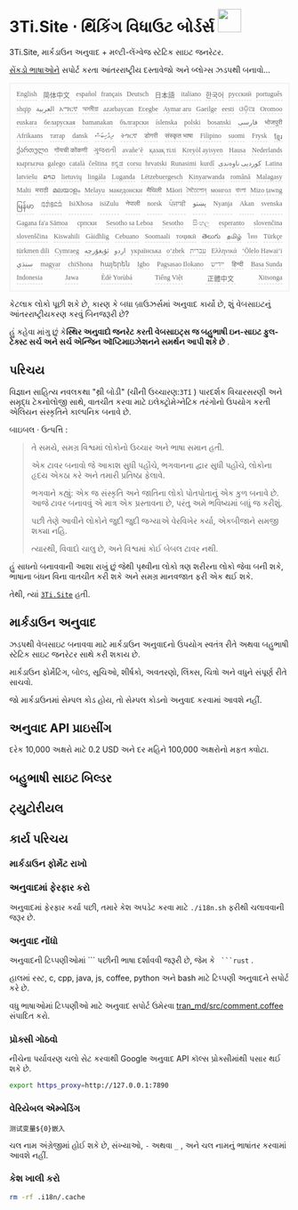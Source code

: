 <h1 style="justify-content:space-between">3Ti.Site ⋅ થિંકિંગ વિધાઉટ બોર્ડર્સ <img src="//i-01.eu.org/3Ti/logo.svg" style="user-select:none;margin-top:-1px;width:42px"></h1>

3Ti.Site, માર્કડાઉન અનુવાદ + મલ્ટી-લેંગ્વેજ સ્ટેટિક સાઇટ જનરેટર.

[સેંકડો ભાષાઓને](https://github.com/i18n-site/node/blob/main/lang/src/index.js) સપોર્ટ કરતા આંતરરાષ્ટ્રીય દસ્તાવેજો અને બ્લોગ્સ ઝડપથી બનાવો...

<pre class="langli" style="display:flex;flex-wrap:wrap;background:transparent;border:1px solid #eee;font-size:12px;box-shadow:0 0 3px inset #eee;padding:12px 5px 4px 12px;justify-content:space-between;"><style>pre.langli i{font-weight:300;font-family:s;margin-right:7px;margin-bottom:8px;font-style:normal;color:#666;border-bottom:1px dashed #ccc;}</style><i>English</i><i> 简体中文 </i><i>español</i><i>français</i><i>Deutsch</i><i> 日本語 </i><i>italiano</i><i>한국어</i><i>русский</i><i>português</i><i>shqip</i><i>‫العربية‬</i><i>አማርኛ</i><i>অসমীয়া</i><i>azərbaycan</i><i>Eʋegbe</i><i>Aymar aru</i><i>Gaeilge</i><i>eesti</i><i>ଓଡ଼ିଆ</i><i>Oromoo</i><i>euskara</i><i>беларуская</i><i>bamanakan</i><i>български</i><i>íslenska</i><i>polski</i><i>bosanski</i><i>‫فارسی‬</i><i>भोजपुरी</i><i>Afrikaans</i><i>татар</i><i>dansk</i><i>‫ދިވެހިބަސް‬</i><i>ትግርኛ</i><i>डोगरी</i><i>संस्कृत भाषा</i><i>Filipino</i><i>suomi</i><i>Frysk</i><i>ខ្មែរ</i><i>ქართული</i><i>गोंयची कोंकणी</i><i>ગુજરાતી</i><i>avañe’ẽ</i><i>қазақ тілі</i><i>Kreyòl ayisyen</i><i>Hausa</i><i>Nederlands</i><i>кыргызча</i><i>galego</i><i>català</i><i>čeština</i><i>ಕನ್ನಡ</i><i>corsu</i><i>hrvatski</i><i>Runasimi</i><i>kurdî</i><i>‫کوردیی ناوەندی‬</i><i>Latina</i><i>latviešu</i><i>ລາວ</i><i>lietuvių</i><i>lingála</i><i>Luganda</i><i>Lëtzebuergesch</i><i>Kinyarwanda</i><i>română</i><i>Malagasy</i><i>Malti</i><i>मराठी</i><i>മലയാളം</i><i>Melayu</i><i>македонски</i><i>मैथिली</i><i>Māori</i><i>মৈতৈলোন্</i><i>монгол</i><i>বাংলা</i><i>Mizo ṭawng</i><i>မြန်မာ</i><i>𞄀𞄄𞄰𞄩𞄍𞄜𞄰</i><i>IsiXhosa</i><i>isiZulu</i><i>नेपाली</i><i>norsk</i><i>ਪੰਜਾਬੀ</i><i>‫پښتو‬</i><i>Nyanja</i><i>Akan</i><i>svenska</i><i>Gagana fa'a Sāmoa</i><i>српски</i><i>Sesotho sa Leboa</i><i>Sesotho</i><i>සිංහල</i><i>esperanto</i><i>slovenčina</i><i>slovenščina</i><i>Kiswahili</i><i>Gàidhlig</i><i>Cebuano</i><i>Soomaali</i><i>тоҷикӣ</i><i>తెలుగు</i><i>தமிழ்</i><i>ไทย</i><i>Türkçe</i><i>türkmen dili</i><i>Cymraeg</i><i>‫ئۇيغۇرچە‬</i><i>‫اردو‬</i><i>українська</i><i>o‘zbek</i><i>‫עברית‬</i><i>Ελληνικά</i><i>ʻŌlelo Hawaiʻi</i><i>‫سنڌي‬</i><i>magyar</i><i>chiShona</i><i>հայերեն</i><i>Igbo</i><i>Pagsasao Ilokano</i><i>‫ייִדיש‬</i><i>हिन्दी</i><i>Basa Sunda</i><i>Indonesia</i><i>Jawa</i><i>Èdè Yorùbá</i><i>Tiếng Việt</i><i> 正體中文 </i><i>Xitsonga</i></pre>

કેટલાક લોકો પૂછી શકે છે, કારણ કે બધા બ્રાઉઝર્સમાં અનુવાદ કાર્યો છે, શું વેબસાઇટનું આંતરરાષ્ટ્રીયકરણ કરવું બિનજરૂરી છે?

હું કહેવા માંગુ છું કે**સ્થિર અનુવાદો જનરેટ કરતી વેબસાઇટ્સ જ બહુભાષી ઇન-સાઇટ ફુલ-ટેક્સ્ટ સર્ચ અને સર્ચ એન્જિન ઑપ્ટિમાઇઝેશનને સમર્થન આપી શકે છે** .

## પરિચય

વિજ્ઞાન સાહિત્ય નવલકથા &quot;થ્રી બોડી&quot; (ચીની ઉચ્ચારણ:`3Tǐ` ) પારદર્શક વિચારસરણી અને સમૃદ્ધ ટેકનોલોજી સાથે, વાતચીત કરવા માટે ઇલેક્ટ્રોમેગ્નેટિક તરંગોનો ઉપયોગ કરતી એલિયન સંસ્કૃતિને કાલ્પનિક બનાવે છે.

બાઇબલ · ઉત્પત્તિ :

> તે સમયે, સમગ્ર વિશ્વમાં લોકોનો ઉચ્ચાર અને ભાષા સમાન હતી.
>
> એક ટાવર બનાવો જે આકાશ સુધી પહોંચે, ભગવાનના દ્વાર સુધી પહોંચે, લોકોના હૃદય એકઠા કરે અને તમારી પ્રતિષ્ઠા ફેલાવે.
>
> ભગવાને કહ્યું: એક જ સંસ્કૃતિ અને જાતિના લોકો પોતપોતાનું એક કુળ બનાવે છે. આજે ટાવર બનાવવું એ માત્ર એક પ્રસ્તાવના છે, પરંતુ અમે ભવિષ્યમાં બધું જ કરીશું.
>
> પછી તેણે આવીને લોકોને જુદી જુદી જગ્યાએ વેરવિખેર કર્યા, એકબીજાને સમજી શક્યા નહિ.
>
> ત્યારથી, વિવાદો ચાલુ છે, અને વિશ્વમાં કોઈ બેબલ ટાવર નથી.

હું સાધનો બનાવવાની આશા રાખું છું જેથી પૃથ્વીના લોકો ત્રણ શરીરના લોકો જેવા બની શકે, ભાષાના બંધન વિના વાતચીત કરી શકે અને સમગ્ર માનવજાત ફરી એક થઈ શકે.

તેથી, ત્યાં [`3Ti.Site`](//3Ti.Site) હતી.

## માર્કડાઉન અનુવાદ

ઝડપથી વેબસાઇટ બનાવવા માટે માર્કડાઉન અનુવાદનો ઉપયોગ સ્વતંત્ર રીતે અથવા બહુભાષી સ્ટેટિક સાઇટ જનરેટર સાથે કરી શકાય છે.

માર્કડાઉન ફોર્મેટિંગ, બોલ્ડ, સૂચિઓ, શીર્ષકો, અવતરણો, લિંક્સ, ચિત્રો અને વધુને સંપૂર્ણ રીતે સાચવો.

જો માર્કડાઉનમાં સેમ્પલ કોડ હોય, તો સેમ્પલ કોડનો અનુવાદ કરવામાં આવશે નહીં.

## અનુવાદ API પ્રાઇસીંગ

દરેક 10,000 અક્ષરો માટે 0.2 USD અને દર મહિને 100,000 અક્ષરોનો મફત ક્વોટા.

## બહુભાષી સાઇટ બિલ્ડર

## ટ્યુટોરીયલ

## કાર્ય પરિચય

### માર્કડાઉન ફોર્મેટ રાખો

### અનુવાદમાં ફેરફાર કરો

અનુવાદમાં ફેરફાર કર્યા પછી, તમારે કેશ અપડેટ કરવા માટે `./i18n.sh` ફરીથી ચલાવવાની જરૂર છે.

### અનુવાદ નોંધો

અનુવાદની ટિપ્પણીઓમાં \``` પછીની ભાષા દર્શાવવી જરૂરી છે, જેમ કે ` ```rust` .

હાલમાં રસ્ટ, c, cpp, java, js, coffee, python અને bash માટે ટિપ્પણી અનુવાદને સપોર્ટ કરે છે.

વધુ ભાષાઓમાં ટિપ્પણીઓ માટે અનુવાદ સપોર્ટ ઉમેરવા [tran_md/src/comment.coffee](https://github.com/i18n-site/node/blob/main/tran_md/src/comment.coffee) સંપાદિત કરો.

### પ્રોક્સી ગોઠવો

નીચેના પર્યાવરણ ચલો સેટ કરવાથી Google અનુવાદ API કૉલ્સ પ્રોક્સીમાંથી પસાર થઈ શકે છે.

```bash
export https_proxy=http://127.0.0.1:7890
```

### વેરિયેબલ એમ્બેડિંગ

```
测试变量${0}嵌入
```

ચલ નામ અંગ્રેજીમાં હોઈ શકે છે, સંખ્યાઓ, `-` અથવા `_` , અને ચલ નામનું ભાષાંતર કરવામાં આવશે નહીં.

### કેશ ખાલી કરો

```bash
rm -rf .i18n/.cache
```

